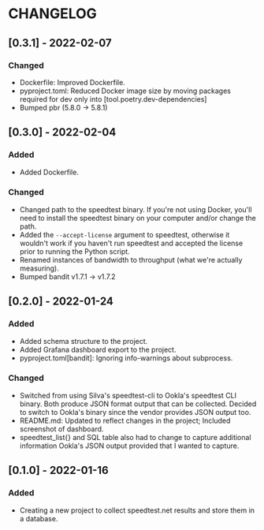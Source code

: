 # CHANGELOG

## [0.3.1] - 2022-02-07
### Changed
- Dockerfile: Improved Dockerfile.
- pyproject.toml: Reduced Docker image size by moving packages required for
  dev only into [tool.poetry.dev-dependencies]
- Bumped pbr (5.8.0 -> 5.8.1)

## [0.3.0] - 2022-02-04
### Added
- Added Dockerfile.
### Changed
- Changed path to the speedtest binary.  If you're not using Docker, you'll need
  to install the speedtest binary on your computer and/or change the path.
- Added the `--accept-license` argument to speedtest, otherwise it wouldn't work
  if you haven't run speedtest and accepted the license prior to running the
  Python script.
- Renamed instances of bandwidth to throughput (what we're actually measuring).
- Bumped bandit v1.7.1 -> v1.7.2

## [0.2.0] - 2022-01-24
### Added
- Added schema structure to the project.
- Added Grafana dashboard export to the project.
- pyproject.toml[bandit]: Ignoring info-warnings about subprocess.
### Changed
- Switched from using Silva's speedtest-cli to Ookla's speedtest CLI binary.
  Both produce JSON format output that can be collected.  Decided to switch to
  Ookla's binary since the vendor provides JSON output too.
- README.md: Updated to reflect changes in the project; Included screenshot of
  dashboard.
- speedtest_list{} and SQL table also had to change to capture additional
  information Ookla's JSON output provided that I wanted to capture.

## [0.1.0] - 2022-01-16
### Added
- Creating a new project to collect speedtest.net results and store them in a
  database.
